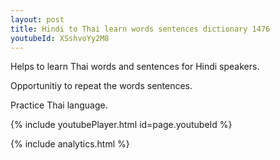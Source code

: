 ```yaml
---
layout: post
title: Hindi to Thai learn words sentences dictionary 1476 
youtubeId: XSshvoYy2M8
---
```

 
 
Helps to learn Thai words and sentences for Hindi speakers.

Opportunitiy to repeat the words sentences. 

Practice Thai language. 
 
{% include youtubePlayer.html id=page.youtubeId %}
 
 
{% include analytics.html %}